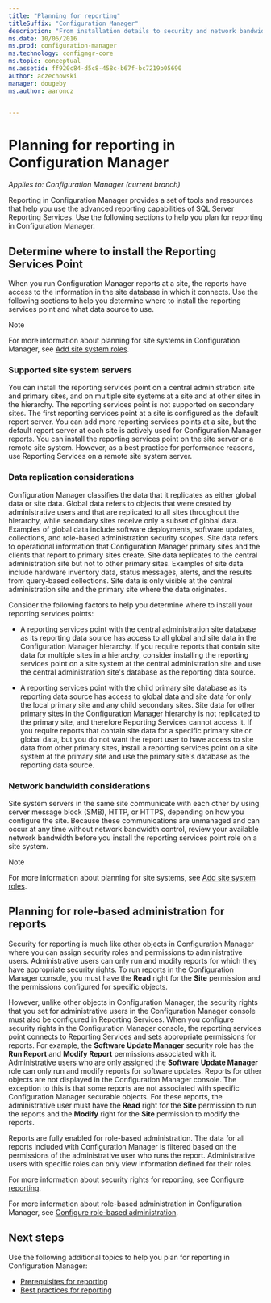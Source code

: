 ```yaml
---
title: "Planning for reporting"
titleSuffix: "Configuration Manager"
description: "From installation details to security and network bandwidth, it's important to plan for reporting in Configuration Manager."
ms.date: 10/06/2016
ms.prod: configuration-manager
ms.technology: configmgr-core
ms.topic: conceptual
ms.assetid: ff920c84-d5c8-458c-b67f-bc7219b05690
author: aczechowski
manager: dougeby
ms.author: aaroncz


---
```

# Planning for reporting in Configuration Manager

*Applies to: Configuration Manager (current branch)*

Reporting in Configuration Manager provides a set of tools and resources that help you use the advanced reporting capabilities of SQL Server Reporting Services. Use the following sections to help you plan for reporting in Configuration Manager.  

##  <a name="BKMK_InstallReportingServicesPoint"></a> Determine where to install the Reporting Services Point  
 When you run Configuration Manager reports at a site, the reports have access to the information in the site database in which it connects. Use the following sections to help you determine where to install the reporting services point and what data source to use.  

> [!NOTE]  
>  For more information about planning for site systems in Configuration Manager, see [Add site system roles](../deploy/configure/add-site-system-roles.md).  

###  <a name="BKMK_SupportedSiteServers"></a> Supported site system servers  
 You can install the reporting services point on a central administration site and primary sites, and on multiple site systems at a site and at other sites in the hierarchy. The reporting services point is not supported on secondary sites. The first reporting services point at a site is configured as the default report server. You can add more reporting services points at a site, but the default report server at each site is actively used for Configuration Manager reports. You can install the reporting services point on the site server or a remote site system. However, as a best practice for performance reasons, use Reporting Services on a remote site system server.  

###  <a name="BKMK_DataReplication"></a> Data replication considerations  
 Configuration Manager classifies the data that it replicates as either global data or site data. Global data refers to objects that were created by administrative users and that are replicated to all sites throughout the hierarchy, while secondary sites receive only a subset of global data. Examples of global data include software deployments, software updates, collections, and role-based administration security scopes. Site data refers to operational information that Configuration Manager primary sites and the clients that report to primary sites create. Site data replicates to the central administration site but not to other primary sites. Examples of site data include hardware inventory data, status messages, alerts, and the results from query-based collections. Site data is only visible at the central administration site and the primary site where the data originates.  

 Consider the following factors to help you determine where to install your reporting services points:  

-   A reporting services point with the central administration site database as its reporting data source has access to all global and site data in the Configuration Manager hierarchy. If you require reports that contain site data for multiple sites in a hierarchy, consider installing the reporting services point on a site system at the central administration site and use the central administration site's database as the reporting data source.  

-   A reporting services point with the child primary site database as its reporting data source has access to global data and site data for only the local primary site and any child secondary sites. Site data for other primary sites in the Configuration Manager hierarchy is not replicated to the primary site, and therefore Reporting Services cannot access it. If you require reports that contain site data for a specific primary site or global data, but you do not want the report user to have access to site data from other primary sites, install a reporting services point on a site system at the primary site and use the primary site's database as the reporting data source.  

###  <a name="BKMK_NetworkBandwidth"></a> Network bandwidth considerations  
 Site system servers in the same site communicate with each other by using server message block (SMB), HTTP, or HTTPS, depending on how you configure the site. Because these communications are unmanaged and can occur at any time without network bandwidth control, review your available network bandwidth before you install the reporting services point role on a site system.  

> [!NOTE]  
>  For more information about planning for site systems, see [Add site system roles](../deploy/configure/add-site-system-roles.md).  

##  <a name="BKMK_RoleBaseAdministration"></a> Planning for role-based administration for reports  
 Security for reporting is much like other objects in Configuration Manager where you can assign security roles and permissions to administrative users. Administrative users can only run and modify reports for which they have appropriate security rights. To run reports in the Configuration Manager console, you must have the **Read** right for the **Site** permission and the permissions configured for specific objects.  

 However, unlike other objects in Configuration Manager, the security rights that you set for administrative users in the Configuration Manager console must also be configured in Reporting Services. When you configure security rights in the Configuration Manager console, the reporting services point connects to Reporting Services and sets appropriate permissions for reports. For example, the **Software Update Manager** security role has the **Run Report** and **Modify Report** permissions associated with it. Administrative users who are only assigned the **Software Update Manager** role can only run and modify reports for software updates. Reports for other objects are not displayed in the Configuration Manager console. The exception to this is that some reports are not associated with specific Configuration Manager securable objects. For these reports, the administrative user must have the **Read** right for the **Site** permission to run the reports and the **Modify** right for the **Site** permission to modify the reports.  

 Reports are fully enabled for role-based administration. The data for all reports included with Configuration Manager is filtered based on the permissions of the administrative user who runs the report. Administrative users with specific roles can only view information defined for their roles.  

 For more information about security rights for reporting, see [Configure reporting](configuring-reporting.md).  

 For more information about role-based administration in Configuration Manager, see [Configure role-based administration](../deploy/configure/configure-role-based-administration.md).  

## Next steps  
 Use the following additional topics to help you plan for reporting in Configuration Manager:  

-   [Prerequisites for reporting](../../../core/servers/manage/prerequisites-for-reporting.md)  
-   [Best practices for reporting](../../../core/servers/manage/best-practices-for-reporting.md)  
